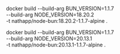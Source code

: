 

docker build --build-arg BUN_VERSION=1.1.7 \
             --build-arg NODE_VERSION=18.20.2 \
             -t nathapp/node-bun:18.20.2-1.1.7-alpine .

docker build --build-arg BUN_VERSION=1.1.7 \
             --build-arg NODE_VERSION=20.13.1 \
             -t nathapp/node-bun:20.13.1-1.1.7-alpine .